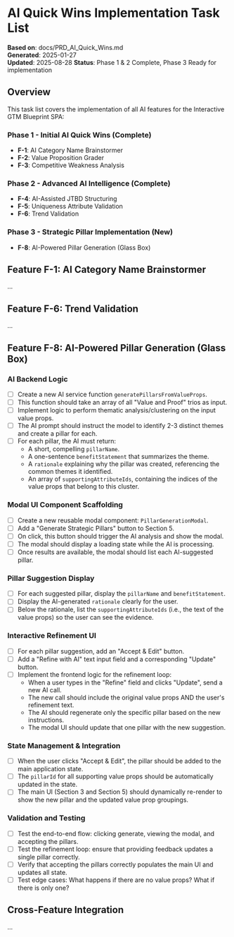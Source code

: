# AI Quick Wins Implementation Task List

**Based on**: docs/PRD_AI_Quick_Wins.md  
**Generated**: 2025-01-27  
**Updated**: 2025-08-28
**Status**: Phase 1 & 2 Complete, Phase 3 Ready for implementation

## Overview

This task list covers the implementation of all AI features for the Interactive GTM Blueprint SPA:

### Phase 1 - Initial AI Quick Wins (Complete)
- **F-1**: AI Category Name Brainstormer
- **F-2**: Value Proposition Grader
- **F-3**: Competitive Weakness Analysis

### Phase 2 - Advanced AI Intelligence (Complete)
- **F-4**: AI-Assisted JTBD Structuring
- **F-5**: Uniqueness Attribute Validation
- **F-6**: Trend Validation

### Phase 3 - Strategic Pillar Implementation (New)
- **F-8**: AI-Powered Pillar Generation (Glass Box)

## Feature F-1: AI Category Name Brainstormer

...

## Feature F-6: Trend Validation

...

## Feature F-8: AI-Powered Pillar Generation (Glass Box)

### AI Backend Logic
- [ ] Create a new AI service function `generatePillarsFromValueProps`.
- [ ] This function should take an array of all "Value and Proof" trios as input.
- [ ] Implement logic to perform thematic analysis/clustering on the input value props.
- [ ] The AI prompt should instruct the model to identify 2-3 distinct themes and create a pillar for each.
- [ ] For each pillar, the AI must return:
    - A short, compelling `pillarName`.
    - A one-sentence `benefitStatement` that summarizes the theme.
    - A `rationale` explaining why the pillar was created, referencing the common themes it identified.
    - An array of `supportingAttributeIds`, containing the indices of the value props that belong to this cluster.

### Modal UI Component Scaffolding
- [ ] Create a new reusable modal component: `PillarGenerationModal`.
- [ ] Add a "Generate Strategic Pillars" button to Section 5.
- [ ] On click, this button should trigger the AI analysis and show the modal.
- [ ] The modal should display a loading state while the AI is processing.
- [ ] Once results are available, the modal should list each AI-suggested pillar.

### Pillar Suggestion Display
- [ ] For each suggested pillar, display the `pillarName` and `benefitStatement`.
- [ ] Display the AI-generated `rationale` clearly for the user.
- [ ] Below the rationale, list the `supportingAttributeIds` (i.e., the text of the value props) so the user can see the evidence.

### Interactive Refinement UI
- [ ] For each pillar suggestion, add an "Accept & Edit" button.
- [ ] Add a "Refine with AI" text input field and a corresponding "Update" button.
- [ ] Implement the frontend logic for the refinement loop:
    - When a user types in the "Refine" field and clicks "Update", send a new AI call.
    - The new call should include the original value props AND the user's refinement text.
    - The AI should regenerate only the specific pillar based on the new instructions.
    - The modal UI should update that one pillar with the new suggestion.

### State Management & Integration
- [ ] When the user clicks "Accept & Edit", the pillar should be added to the main application state.
- [ ] The `pillarId` for all supporting value props should be automatically updated in the state.
- [ ] The main UI (Section 3 and Section 5) should dynamically re-render to show the new pillar and the updated value prop groupings.

### Validation and Testing
- [ ] Test the end-to-end flow: clicking generate, viewing the modal, and accepting the pillars.
- [ ] Test the refinement loop: ensure that providing feedback updates a single pillar correctly.
- [ ] Verify that accepting the pillars correctly populates the main UI and updates all state.
- [ ] Test edge cases: What happens if there are no value props? What if there is only one?

## Cross-Feature Integration

...